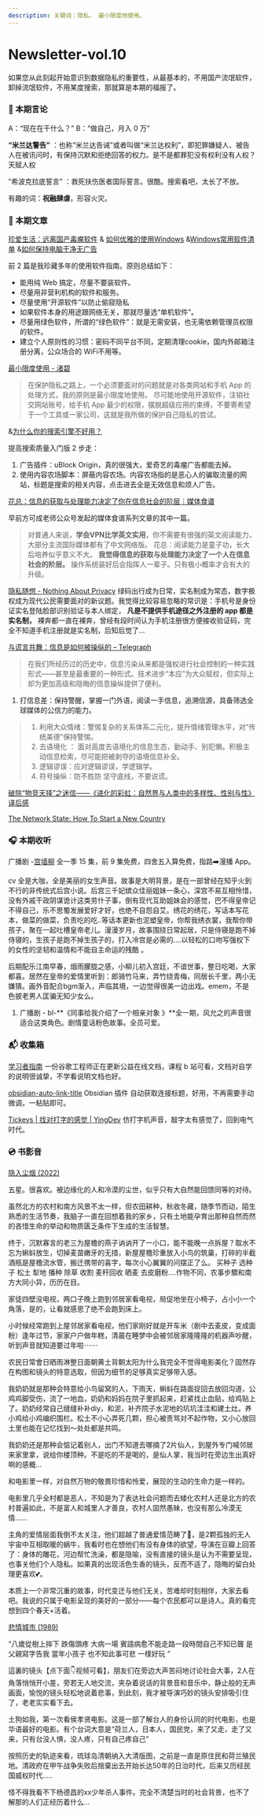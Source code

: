 ```yaml
---
description: 关键词：隐私， 最小限度地使用。
---
```


# Newsletter-vol.10

如果您从此刻起开始意识到数据隐私的重要性，从最基本的，不用国产流氓软件，卸掉流氓软件，不用某度搜索，那就算是本期的福报了。

### 💌 本期言论

A：“现在在干什么？” B：“做自己，月入 0 万”

**“米兰达警告”** ：也称“米兰达告诫”或者叫做“米兰达权利”，即犯罪嫌疑人、被告人在被讯问时，有保持沉默和拒绝回答的权力。是不是都罪犯没有权利没有人权？天赋人权

“希波克拉底誓言” ：救死扶伤医者国际誓言。很酷。搜索看吧，太长了不放。

有趣的词：**祝融肆虐**，形容火灾。

### 📝 本期文章

[珍爱生活：远离国产毒瘤软件](https://blog.k8s.li/fuck-chinese-software.html) & [如何优雅的使用Windows](https://mo.b-hu.org/windows-tools/) &[Windows常用软件清单](https://www.dejavu.moe/posts/windows-apps/) &[如何保持电脑干净无广告](https://telegra.ph/%E5%A6%82%E4%BD%95%E4%BF%9D%E6%8C%81%E8%87%AA%E5%B7%B1%E7%9A%84%E7%94%B5%E8%84%91%E5%B9%B2%E5%87%80%E6%B8%85%E7%88%BD%E6%97%A0%E5%B9%BF%E5%91%8A%E5%91%A2-08-13)

前 2 篇是我珍藏多年的使用软件指南。原则总结如下：

* 能用纯 Web 搞定，尽量不要装软件。
* 尽量用非营利机构的软件和服务。
* 尽量使用“开源软件”以防止偷窥隐私
* 如果软件本身的用途跟网络无关，那就尽量选“单机软件”。
* 尽量用绿色软件，所谓的“绿色软件”：就是无需安装，也无需依赖管理员权限的软件。
* 建立个人原则性的习惯：密码不同平台不同，定期清理cookie，国内外邮箱注册分离，公众场合的 WiFi不用等。

[最小限度使用 - 渚碧](https://jubeny.com/2022/08/the-minimum-limit-usage/)

> 在保护隐私之路上，一个必须要面对的问题就是对各类网站和手机 App 的处理方式，我的原则是最小限度地使用。 尽可能地使用开源软件，注销社交网站账号，给手机 App 最少的权限，摆脱超级应用的束缚，不要寄希望于一个工具或一家公司，这就是我所做的保护自己隐私的尝试。

&[为什么你的搜索引擎不好用？](https://www.dejavu.moe/posts/why-your-se-not-working-well/)

提高搜索质量入门版 2 步走：

1. 广告插件：uBlock Origin，真的很强大，爱奇艺的毒瘤广告都能去掉。
2. 使用内容农场脚本：屏蔽内容农场。内容农场指的是恶心人的骗取流量的网站，标题是搜索的相关内容，点击进去全是无效信息和烦人广告。

[花总：信息的获取与处理能力决定了你在信息社会的阶层｜媒体食谱](https://newslab2020.github.io/Collection/%E5%AA%92%E4%BD%93%E9%A3%9F%E8%B0%B1/\[%E6%96%B0%E9%97%BB%E5%AE%9E%E9%AA%8C%E5%AE%A4]%20-%202018-05-14%20%E8%8A%B1%E6%80%BB%EF%BC%9A%E4%BF%A1%E6%81%AF%E7%9A%84%E8%8E%B7%E5%8F%96%E4%B8%8E%E5%A4%84%E7%90%86%E8%83%BD%E5%8A%9B%E5%86%B3%E5%AE%9A%E4%BA%86%E4%BD%A0%E5%9C%A8%E4%BF%A1%E6%81%AF%E7%A4%BE%E4%BC%9A%E7%9A%84%E9%98%B6%E5%B1%82%EF%BD%9C%E5%AA%92%E4%BD%93%E9%A3%9F%E8%B0%B113.html)

早前方可成老师公众号发起的媒体食谱系列文章的其中一篇。

> 对普通人来说，**学会VPN比学英文实用**，你不需要有很强的英文阅读能力，大部分主流国际媒体都有了中文网络版。 花总：阅读能力是童子功，长大后培养似乎意义不大。 **我觉得信息的获取与处理能力决定了一个人在信息社会的阶层。** 操作系统装好后会指挥人一辈子。只有极小概率才会有大的升级。

[隐私随想 - Nothing About Privacy](https://someonegao.com/nothing-about-privacy) 绿码出行成为日常，实名制成为常态，数字极权成为现代公民需要面对的新议题。我觉得比较容易忽略的常识是：手机号是身份证实名登陆脸部识别验证与本人绑定， **凡是不提供手机途径之外注册的 app 都是实名制，** 裸奔都一直在裸奔，曾经有段时间认为手机注册很方便接收验证码，完全不知道手机注册就是实名制，后知后觉了...

[与谎言共舞：信息是如何被操纵的 – Telegraph](https://telegra.ph/%E4%B8%8E%E8%B0%8E%E8%A8%80%E5%85%B1%E8%88%9E%E4%BF%A1%E6%81%AF%E6%98%AF%E5%A6%82%E4%BD%95%E8%A2%AB%E6%93%8D%E7%BA%B5%E7%9A%84-08-13)

> 在我们所经历过的历史中，信息污染从来都是强权进行社会控制的一种实践形式——甚至是最重要的一种形式。技术进步“本应”为大众赋权，但实际上却为更加高级和隐晦的信息操纵提供了便利。

1. 打信息差：保持警醒，掌握一门外语，阅读一手信息，追溯信源，具备筛选全球媒体的公信力的能力。

> 1. 利用大众情绪：警惕复杂的关系体系二元化，提升情绪管理水平，对“传统美德”保持警惕。
> 2. 去语境化 ： 面对高度去语境化的信息生态，勤动手、别犯懒。积极主动信息检索，尽可能把被剥夺的语境信息补全。
> 3. 逻辑谬误：应对逻辑谬误，学逻辑学。
> 4. 符号操纵：防不胜防 坚守底线，不要说谎。

[破除“物竞天择”之迷信——《进化的彩虹：自然界与人类中的多样性、性别与性》译后感](https://zhuanlan.zhihu.com/p/544924731)

[The Network State: How To Start a New Country](https://thenetworkstate.com/)

### 🎧 本期收听

广播剧 -[宫墙柳](https://live.hongdoulive.com/manbo/pc/detail?id=1653464054477357115\&collectId=1680487069580787750) 全一季 15 集，前 9 集免费，四舍五入算免费，指路➡️漫播 App。

cv 全是大咖，全是美丽的女生声音。故事是大明背景，是在一部曾经在知乎火到不行的非传统式后宫小说。后宫三千妃嫔众佳丽姐妹一条心，深宫不易互相怜惜，没有外戚干政阴谋诡计这类劳什子事，倒有现代互助姐妹会的感觉，巴不得皇帝记不得自己，乐不思蜀发展爱好才好，也绝不自怨自艾。绣花的绣花，写话本写花本，做菜的做菜，负责吃的吃..等话本更新也泥塑皇帝，你帮我绣衣裳，我帮你带孩子，聚在一起吐槽皇帝老儿。漫漫岁月，故事围绕日常起居，只是侍寝是跑不掉侍寝的，生孩子是跑不掉生孩子的，打入冷宫是必需的....以轻松的口吻写强权下的女性的坚韧和温情和不能自主命运的残酷 。

后期配乐江南早春，烟雨朦胧之感，小柳儿初入宫廷，不谙世事，整日吃喝，大家都喜。居然在皇帝的爱情里听到：郎骑竹马来，弄竹绕青梅，同居长千里，两小无嫌猜。画外音配合bgm渐入，声临其境，一边觉得很美一边出戏。emem，不是色披老男人匡骗无知少女么。

1. 广播剧 - bl-\*\*《同事给我介绍了一个相亲对象 》\*\*全一期，风允之的声音很适合这类角色。剧情童话粉色故事。全员可爱。

### 📬 收集箱

[学习者指南](https://docs.google.com/document/d/1CyWQMCepViYVvVz-ESAKXiWGOhj-SXk\_SybrvC0Mogw/edit) 一份谷歌工程师正在更新公益在线文档，课程 b 站可看，文档对自学的说明很诚挚，不学看说明文档也好。

[obsidian-auto-link-title](https://github.com/zolrath/obsidian-auto-link-title) Obsidian 插件 自动获取连接标题，好用，不再需要手动微调，一粘贴即可。

[Tickeys | 找对打字的感觉 | YingDev](http://www.yingdev.com/projects/tickeys) 仿打字机声音，敲字太有感觉了，回到电气时代。

### 💿 书影音

[隐入尘烟 (2022)](https://movie.douban.com/subject/35131346/)

五星。很喜欢。被边缘化的人和冷漠的尘世，似乎只有大自然能回馈同等的对待。

虽然北方的农村和南方风景不太一样，但农田耕种，秋收冬藏，随季节而动，陌生熟悉的生活节奏，我脑子一直在回想着我的家乡，只有土地能孕育出那种自然而然的吝惜生命的举动和物质匮乏条件下生成的生活智慧。

终于，沉默寡言的老三为屋檐的燕子讷讷开了一小口，能不能晚一点拆屋？取水不忘为蝌蚪放生，切掉麦苗嫩牙的无措，新屋屋檐珍重放入小鸟的筑巢，打碎的半截酒瓶是屋檐流水管，搬迁携带的喜字，每次小心翼翼的问摆正了么。 买种子 选种子 松土 犁地 播种 除草 收割 麦秆回收 晒麦 去皮磨粉....作物不同，农事步驟和南方大同小异，历历在目。

家徒四壁没电视，两口子晚上跑到邻居家看电视，局促地坐在小椅子，占小小一个角落，是的，让看就感恩了绝不会跑到床上。

小时候经常跑到上屋邻居家看电视，他们家刚好就是开车米（剧中去麦皮，变成面粉）逢年过节，家家户户做年糕，清晨在睡梦中会被邻居家隆隆隆的机器声吵醒，听到声音就知道要过年啦⋯⋯

农民日常會日晒雨淋整日面朝黄土背朝太阳为什么我完全不觉得电影美化？固然存在构图和镜头的特意选取，但因为细节的足够真实足够带入感。

我奶奶就是那种会特意给小鸟留窝的人，下雨天，蝌蚪在路面捉回去放回沟道，公鸡鸡脚受伤，流了一地血，奶奶和妈妈在院子里抓起来，赶紧找止血贴，给鸡贴上了。奶奶经常自己缝缝补补diy，和泥，补齐院子水泥地的坑坑洼洼和建土灶。养小鸡给小鸡编织围栏。松土不小心弄死几颗，担心被责骂对不起作物，又小心放回土里也能在记忆找到～处处都是共鸣。

我奶奶还是那种会惦记着别人，出门不知道去哪摘了2片仙人，到屋外专门喊邻居来家里拿，说给你楼顶种。不是吃的不是喝的，是仙人掌，我当时在旁边生出真好啊的感概...

和电影里一样，对自然万物的敬畏珍惜和怜爱，展现的生动的生命力是一样的。

电影里几乎全村都是恶人，不知是为了表达社会问题而去矮化农村人还是北方的农村普遍如此，不是富人和城里人才善良，农村人固然愚昧，也没有那么冷漠无情……&#x20;

主角的爱情层面我倒不太关注，他们超越了普通爱情范畴了💓，是2颗孤独的无人宇宙中互相取暖的蜗牛，我看时也在想他们有没有身体的欲望，导演在豆瓣上回答了：身体的雕花，河边帮忙洗澡，都是隐喻，没有直接的镜头是认为不需要呈现，也事关他们个人隐私。如果真的出现活色生香的镜头，反而不适了，隐晦的留白处理更喜欢💕。

本质上一个非常沉重的故事，时代变迁与他们无关，苦难却时刻相伴，大家去看吧。我说的只属于电影呈现的美好的一部分——每个农民都可以是诗人。真的看完想到四个春天+活着。

[悲情城市 (1989)](https://movie.douban.com/subject/1294194/)

“八歲從樹上摔下 跌傷頭疼 大病一場 賓語病愈不能走路一段時間自己不知已聾 是父親寫字告我 當年小孩子 也不知此事可悲 一樣好玩 ” &#x20;

這裏的镜头【点下面👇视频可看】，朋友们在旁边大声苦闷地讨论社会大事，2人在角落悄悄开小差，旁若无人地交流，夹杂着说话的背景音和音乐中，静止般的无声画面，愉悦的镜头轻松地说着悲事，到此刻，我才被导演巧妙的镜头安排吸引住了，老老实实看下去。

土狗如我，第一次看侯孝贤电影。这是一部了解台人的身份认同的时代电影，也是华语最好的电影。有个台词大意是“荷兰人，日本人，国民党，来了又走，走了又来，只有台没人惧，没人疼，只有自己疼自己”

按照历史的轨迹来看，琉球岛清朝纳入大清版图，之前是一直是原住民和荷兰殖民地。清政府在甲午战争失败后捨棄出去开始长达50年的日治时代，后来又历经民国威权时代.....

怪不得我看不下杨德昌的xx少年杀人事件。完全不清楚当时的社会背景，也不了解那的人们正经历着什么...
